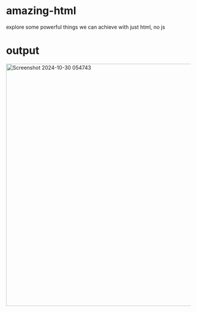 # amazing-html
explore some powerful things we can achieve with just html, no js

# output 

<img width="662" alt="Screenshot 2024-10-30 054743" src="https://github.com/user-attachments/assets/d0d0fa0d-90b7-4a31-9a01-13a3ddf7ee46">
